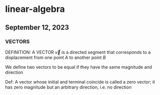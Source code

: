 # linear-algebra

## September 12, 2023

### VECTORS

DEFINITION: A VECTOR $\vec{v}$ is a directed segment that corresponds to a displacement from one point $A$ to another point $B$

We define two vectors to be equal if they have the same magnitude and direction

Def: A vector whose initial and terminal coincide is called a zero vector; it has zero magnitude but an arbitrary direction, i.e. no direction
